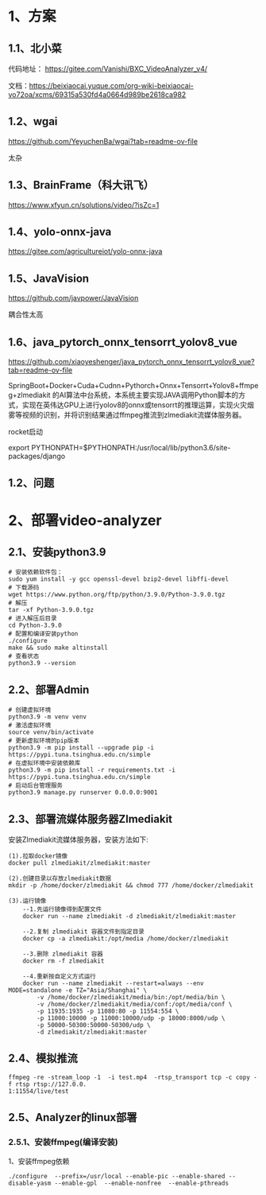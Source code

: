 # 1、方案

## 1.1、北小菜

代码地址： https://gitee.com/Vanishi/BXC_VideoAnalyzer_v4/

文档：https://beixiaocai.yuque.com/org-wiki-beixiaocai-vo72oa/xcms/69315a530fd4a0664d989be2618ca982

## 1.2、wgai

https://github.com/YeyuchenBa/wgai?tab=readme-ov-file

太杂

## 1.3、BrainFrame（科大讯飞）

https://www.xfyun.cn/solutions/video/?isZc=1

## 1.4、yolo-onnx-java
https://gitee.com/agricultureiot/yolo-onnx-java

## 1.5、JavaVision

https://github.com/javpower/JavaVision

耦合性太高


## 1.6、java_pytorch_onnx_tensorrt_yolov8_vue

https://github.com/xiaoyeshenger/java_pytorch_onnx_tensorrt_yolov8_vue?tab=readme-ov-file

SpringBoot+Docker+Cuda+Cudnn+Pythorch+Onnx+Tensorrt+Yolov8+ffmpeg+zlmediakit 的AI算法中台系统，本系统主要实现JAVA调用Python脚本的方式，实现在英伟达GPU上进行yolov8的onnx或tensorrt的推理运算，实现火灾烟雾等视频的识别，并将识别结果通过ffmpeg推流到zlmediakit流媒体服务器。


rocket启动

export PYTHONPATH=$PYTHONPATH:/usr/local/lib/python3.6/site-packages/django

## 1.2、问题

# 2、部署video-analyzer

## 2.1、安装python3.9


```shell
# 安装依赖软件包：
sudo yum install -y gcc openssl-devel bzip2-devel libffi-devel
# 下载源码
wget https://www.python.org/ftp/python/3.9.0/Python-3.9.0.tgz
# 解压
tar -xf Python-3.9.0.tgz
# 进入解压后目录
cd Python-3.9.0
# 配置和编译安装python
./configure
make && sudo make altinstall
# 查看状态
python3.9 --version
```

## 2.2、部署Admin

```shell
# 创建虚拟环境
python3.9 -m venv venv
# 激活虚拟环境
source venv/bin/activate
# 更新虚拟环境的pip版本
python3.9 -m pip install --upgrade pip -i https://pypi.tuna.tsinghua.edu.cn/simple
# 在虚拟环境中安装依赖库
python3.9 -m pip install -r requirements.txt -i https://pypi.tuna.tsinghua.edu.cn/simple
# 启动后台管理服务
python3.9 manage.py runserver 0.0.0.0:9001
```

## 2.3、部署流媒体服务器Zlmediakit

安装Zlmediakit流媒体服务器，安装方法如下:

```shell
(1).拉取docker镜像
docker pull zlmediakit/zlmediakit:master

(2).创建目录以存放zlmediakit数据
mkdir -p /home/docker/zlmediakit && chmod 777 /home/docker/zlmediakit

(3).运行镜像
    --1.先运行镜像得到配置文件
    docker run --name zlmediakit -d zlmediakit/zlmediakit:master

    --2.复制 zlmediakit 容器文件到指定目录
    docker cp -a zlmediakit:/opt/media /home/docker/zlmediakit

    --3.删除 zlmediakit 容器
    docker rm -f zlmediakit

    --4.重新按自定义方式运行
    docker run --name zlmediakit --restart=always --env MODE=standalone -e TZ="Asia/Shanghai" \
        -v /home/docker/zlmediakit/media/bin:/opt/media/bin \
        -v /home/docker/zlmediakit/media/conf:/opt/media/conf \
        -p 11935:1935 -p 11080:80 -p 11554:554 \
        -p 11000:10000 -p 11000:10000/udp -p 18000:8000/udp \
        -p 50000-50300:50000-50300/udp \
        -d zlmediakit/zlmediakit:master
```

## 2.4、模拟推流

```shell
ffmpeg -re -stream_loop -1  -i test.mp4  -rtsp_transport tcp -c copy -f rtsp rtsp://127.0.0.
1:11554/live/test
```

## 2.5、Analyzer的linux部署

### 2.5.1、安装ffmpeg(编译安装)

1、安装ffmpeg依赖

```shell
./configure  --prefix=/usr/local --enable-pic --enable-shared --disable-yasm --enable-gpl  --enable-nonfree  --enable-pthreads
```